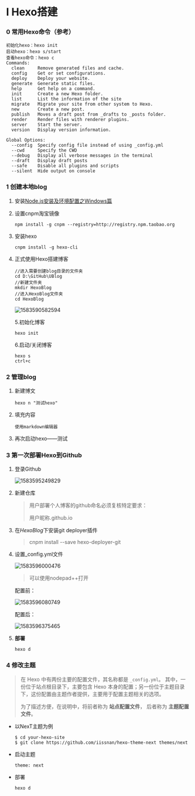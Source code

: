 # Ⅰ Hexo搭建

### 0 常用Hexo命令（参考）

```
初始化hexo：hexo init
启动hexo：hexo s/start
查看hexo命令：hexo c
Commands:
  clean     Remove generated files and cache.
  config    Get or set configurations.
  deploy    Deploy your website.
  generate  Generate static files.
  help      Get help on a command.
  init      Create a new Hexo folder.
  list      List the information of the site
  migrate   Migrate your site from other system to Hexo.
  new       Create a new post.
  publish   Moves a draft post from _drafts to _posts folder.
  render    Render files with renderer plugins.
  server    Start the server.
  version   Display version information.

Global Options:
  --config  Specify config file instead of using _config.yml
  --cwd     Specify the CWD
  --debug   Display all verbose messages in the terminal
  --draft   Display draft posts
  --safe    Disable all plugins and scripts
  --silent  Hide output on console
```



### 1 创建本地blog

1. 安装[Node.js安装及环境配置之Windows篇](https://www.jianshu.com/p/03a76b2e7e00)

2. 设置cnpm淘宝镜像

   ```npm
   npm install -g cnpm --registry=http://registry.npm.taobao.org
   ```

3. 安装hexo

   ```
   cnpm install -g hexo-cli
   ```

4. 正式使用Hexo搭建博客

   ```
   //进入需要创建blog目录的文件夹
   cd D:\GitHub\UBlog
   //新建文件夹
   mkdir HexoBlog
   //进入HexoBlog文件夹
   cd HexoBlog
   ```

   ![1583590582594](D:\GitHub\Notes\WithBeingIT\_static\1583590582594.png)

   5.初始化博客

   ```
   hexo init
   ```

   6.启动/关闭博客

   ```
   hexo s
   ctrl+c
   ```

### 2 管理blog

1. 新建博文

   ```
   hexo n "测试hexo"
   ```

2. 填充内容

   ```
   使用markdown编辑器
   ```

3. 再次启动hexo——测试

### 3 第一次部署Hexo到Github

1. 登录Github

   ![1583595249829](D:\GitHub\Notes\WithBeingIT\_static\1583595249829.png)

2. 新建仓库

   > 用户部署个人博客的github命名必须复核特定要求：
   >
   > 用户昵称.github.io

3. 在*HexoBlog*下安装git deployer插件

   > cnpm install --save hexo-deployer-git

4. 设置_config.yml文件

   ![1583596000476](D:\GitHub\Notes\WithBeingIT\_static\1583596000476.png)

   > 可以使用nodepad++打开

   配置前：

   ![1583596080749](D:\GitHub\Notes\WithBeingIT\_static\1583596080749.png)

   配置后：

   ![1583596375465](D:\GitHub\Notes\WithBeingIT\_static\1583596375465.png)

5. **部署**

   ```
   hexo d
   ```

### 4 修改主题

> 在 Hexo 中有两份主要的配置文件，其名称都是 `_config.yml`。 其中，一份位于站点根目录下，主要包含 Hexo 本身的配置；另一份位于主题目录下，这份配置由主题作者提供，主要用于配置主题相关的选项。
>
> 为了描述方便，在说明中，将前者称为 **站点配置文件**， 后者称为 **主题配置文件**。

- 以NexT主题为例

  ```
  $ cd your-hexo-site
  $ git clone https://github.com/iissnan/hexo-theme-next themes/next
  ```

- 启动主题

  ```
  theme: next
  ```

- 部署

  ```
  hexo d
  ```

  